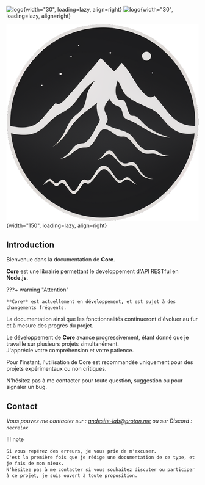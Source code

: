 ![logo](../public/ts.png){width="30", loading=lazy, align=right}
![logo](../public/esm.png){width="30", loading=lazy, align=right}

![](public/logo.png){width="150", loading=lazy, align=right}

## **Introduction**
    
Bienvenue dans la documentation de **Core**.

**Core** est une librairie permettant le developpement d'API RESTful en **Node.js**.

???+ warning "Attention"
    
    **Core** est actuellement en développement, et est sujet à des changements fréquents.  


La documentation ainsi que les fonctionnalités continueront d'évoluer au fur et à mesure des progrès du projet.

Le développement de **Core** avance progressivement, étant donné que je travaille sur plusieurs projets simultanément.  
J'apprécie votre compréhension et votre patience.

Pour l'instant, l'utilisation de Core est recommandée uniquement pour des projets expérimentaux ou non critiques.

N'hésitez pas à me contacter pour toute question, suggestion ou pour signaler un bug.

## **Contact**

*Vous pouvez me contacter sur : [andesite-lab@proton.me](mailto:andesite-lab@proton.me) ou sur Discord : `necrelox`*

!!! note
        
    Si vous repérez des erreurs, je vous prie de m'excuser.  
    C'est la première fois que je rédige une documentation de ce type, et je fais de mon mieux.  
    N'hésitez pas à me contacter si vous souhaitez discuter ou participer à ce projet, je suis ouvert à toute proposition.

<script data-name="BMC-Widget"
        data-cfasync="false"
        src="https://cdnjs.buymeacoffee.com/1.0.0/widget.prod.min.js"
        data-id="necrelox"
        data-description="Support me on Buy me a coffee!"
        data-message="Merci pour votre visite !"
        data-color="#5F7FFF"
        data-position="Right"
        data-x_margin="18"
        data-y_margin="22" />
